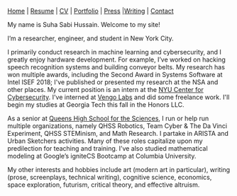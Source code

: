 
[Home](suhacker1.github.io) | [Resume](https://sshussain.me/SH_Resume.pdf) | [CV](https://sshussain.me/SH_CV.pdf) | [Portfolio](suhacker1.github.io/portfolio) | [Press](suhacker1.github.io/press) |[Writing](suhacker1.github.io/writing) | [Contact](suhacker1.github.io/contact)

My name is Suha Sabi Hussain. Welcome to my site!

I’m a researcher, engineer, and student in New York City. 

I primarily conduct research in machine learning and cybersecurity, and I greatly enjoy hardware development. For example, I’ve worked on hacking speech recognition systems and building conveyor belts. My research has won multiple awards, including the Second Award in Systems Software at Intel ISEF 2018; I've published or presented my research at the NSA and other places. My current position is an intern at the [NYU Center for Cybersecurity](http://cyber.nyu.edu/). I've interned at [Vengo Labs](https://vengolabs.com/) and did some freelance work. I'll begin my studies at Georgia Tech this fall in the Honors LLC. 

As a senior at [Queens High School for the Sciences](http://www.qhss.org/), I run or help run multiple organizations, namely QHSS Robotics, Team Cyber & The Da Vinci Experiment, QHSS STEMinism, and Math Research. I partake in ARISTA and Urban Sketchers activities. Many of these roles capitalize upon my predilection for teaching and training. I’ve also studied mathematical modeling at Google’s igniteCS Bootcamp at Columbia University. 

My other interests and hobbies include art (modern art in particular), writing (prose, screenplays, technical writing), cognitive science, economics, space exploration, futurism, critical theory, and effective altruism. 
